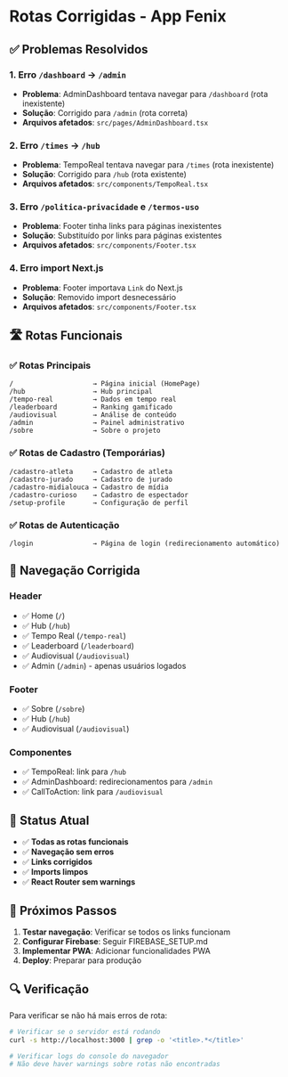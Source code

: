 # Rotas Corrigidas - App Fenix

## ✅ Problemas Resolvidos

### 1. **Erro `/dashboard` → `/admin`**

- **Problema**: AdminDashboard tentava navegar para `/dashboard` (rota inexistente)
- **Solução**: Corrigido para `/admin` (rota correta)
- **Arquivos afetados**: `src/pages/AdminDashboard.tsx`

### 2. **Erro `/times` → `/hub`**

- **Problema**: TempoReal tentava navegar para `/times` (rota inexistente)
- **Solução**: Corrigido para `/hub` (rota existente)
- **Arquivos afetados**: `src/components/TempoReal.tsx`

### 3. **Erro `/politica-privacidade` e `/termos-uso`**

- **Problema**: Footer tinha links para páginas inexistentes
- **Solução**: Substituído por links para páginas existentes
- **Arquivos afetados**: `src/components/Footer.tsx`

### 4. **Erro import Next.js**

- **Problema**: Footer importava `Link` do Next.js
- **Solução**: Removido import desnecessário
- **Arquivos afetados**: `src/components/Footer.tsx`

## 🛣️ Rotas Funcionais

### ✅ Rotas Principais

```
/                    → Página inicial (HomePage)
/hub                 → Hub principal
/tempo-real          → Dados em tempo real
/leaderboard         → Ranking gamificado
/audiovisual         → Análise de conteúdo
/admin               → Painel administrativo
/sobre               → Sobre o projeto
```

### ✅ Rotas de Cadastro (Temporárias)

```
/cadastro-atleta     → Cadastro de atleta
/cadastro-jurado     → Cadastro de jurado
/cadastro-midialouca → Cadastro de mídia
/cadastro-curioso    → Cadastro de espectador
/setup-profile       → Configuração de perfil
```

### ✅ Rotas de Autenticação

```
/login               → Página de login (redirecionamento automático)
```

## 🔧 Navegação Corrigida

### Header

- ✅ Home (`/`)
- ✅ Hub (`/hub`)
- ✅ Tempo Real (`/tempo-real`)
- ✅ Leaderboard (`/leaderboard`)
- ✅ Audiovisual (`/audiovisual`)
- ✅ Admin (`/admin`) - apenas usuários logados

### Footer
- ✅ Sobre (`/sobre`)
- ✅ Hub (`/hub`)
- ✅ Audiovisual (`/audiovisual`)

### Componentes
- ✅ TempoReal: link para `/hub`
- ✅ AdminDashboard: redirecionamentos para `/admin`
- ✅ CallToAction: link para `/audiovisual`

## 🚀 Status Atual

- ✅ **Todas as rotas funcionais**
- ✅ **Navegação sem erros**
- ✅ **Links corrigidos**
- ✅ **Imports limpos**
- ✅ **React Router sem warnings**

## 📝 Próximos Passos

1. **Testar navegação**: Verificar se todos os links funcionam
2. **Configurar Firebase**: Seguir FIREBASE_SETUP.md
3. **Implementar PWA**: Adicionar funcionalidades PWA
4. **Deploy**: Preparar para produção

## 🔍 Verificação

Para verificar se não há mais erros de rota:

```bash
# Verificar se o servidor está rodando
curl -s http://localhost:3000 | grep -o '<title>.*</title>'

# Verificar logs do console do navegador
# Não deve haver warnings sobre rotas não encontradas
``` 